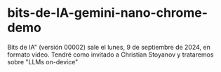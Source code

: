 # bits-de-IA-gemini-nano-chrome-demo
Bits de IA" (versión 00002) sale el lunes, 9 de septiembre de 2024, en formato video. Tendré como invitado a Christian Stoyanov y trataremos sobre "LLMs on-device"
